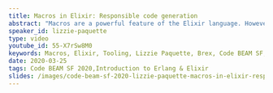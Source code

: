 ```yaml
---
title: Macros in Elixir: Responsible code generation
abstract: "Macros are a powerful feature of the Elixir language. However, with great power comes great responsibility. In this talk we’ll explore how to leverage macros to reduce boilerplate, enforce best practices, and increase performance all while keeping code maintainable, readable, and idiomatic."
speaker_id: lizzie-paquette
type: video
youtube_id: 55-X7rSw8M0
keywords: Macros, Elixir, Tooling, Lizzie Paquette, Brex, Code BEAM SF,
date: 2020-03-25
tags: Code BEAM SF 2020,Introduction to Erlang & Elixir
slides: /images/code-beam-sf-2020-lizzie-paquette-macros-in-elixir-responsible-code-generation-compressed.pdf
---
```


